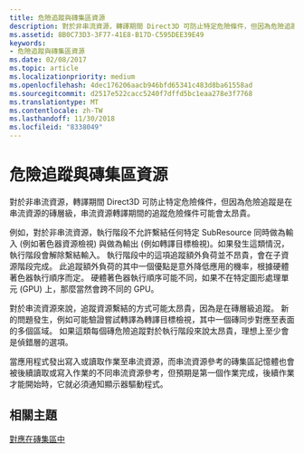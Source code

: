 ```yaml
---
title: 危險追蹤與磚集區資源
description: 對於非串流資源，轉譯期間 Direct3D 可防止特定危險條件，但因為危險追蹤是在串流資源的磚層級，串流資源轉譯期間的追蹤危險條件可能會太昂貴。
ms.assetid: 8B0C73D3-3F77-41E8-B17D-C595DEE39E49
keywords:
- 危險追蹤與磚集區資源
ms.date: 02/08/2017
ms.topic: article
ms.localizationpriority: medium
ms.openlocfilehash: 4dec176206aacb946bfd65341c483d8ba61558ad
ms.sourcegitcommit: d2517e522cacc5240f7dffd5bc1eaa278e3f7768
ms.translationtype: MT
ms.contentlocale: zh-TW
ms.lasthandoff: 11/30/2018
ms.locfileid: "8338049"
---
```

# <a name="hazard-tracking-versus-tile-pool-resources"></a>危險追蹤與磚集區資源


對於非串流資源，轉譯期間 Direct3D 可防止特定危險條件，但因為危險追蹤是在串流資源的磚層級，串流資源轉譯期間的追蹤危險條件可能會太昂貴。

例如，對於非串流資源，執行階段不允許繫結任何特定 SubResource 同時做為輸入 (例如著色器資源檢視) 與做為輸出 (例如轉譯目標檢視)。如果發生這類情況，執行階段會解除繫結輸入。 執行階段中的這項追蹤額外負荷並不昂貴，會在子資源階段完成。 此追蹤額外負荷的其中一個優點是意外降低應用的機率，根據硬體著色器執行順序而定。 硬體著色器執行順序可能不同，如果不在特定圖形處理單元 (GPU) 上，那麼當然會跨不同的 GPU。

對於串流資源來說，追蹤資源繫結的方式可能太昂貴，因為是在磚層級追蹤。 新的問題發生，例如可能驗證嘗試轉譯為轉譯目標檢視，其中一個磚同步對應至表面的多個區域。 如果這類每個磚危險追蹤對於執行階段來說太昂貴，理想上至少會是偵錯層的選項。

當應用程式發出寫入或讀取作業至串流資源，而串流資源參考的磚集區記憶體也會被後續讀取或寫入作業的不同串流資源參考，但預期是第一個作業完成，後續作業才能開始時，它就必須通知顯示器驅動程式。

## <a name="span-idrelated-topicsspanrelated-topics"></a><span id="related-topics"></span>相關主題


[對應在磚集區中](mappings-are-into-a-tile-pool.md)

 

 




